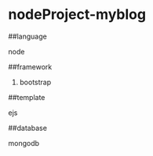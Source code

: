 # nodeProject-myblog

##language

node

##framework

1. bootstrap

##template

ejs

##database

mongodb
